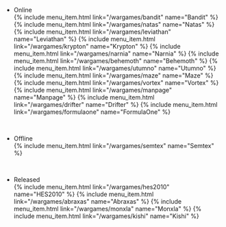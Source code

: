 <div id="sidemenu">
    <ul>
        <li><sh>Online</sh></li>
{% include menu_item.html link="/wargames/bandit" name="Bandit" %}
{% include menu_item.html link="/wargames/natas" name="Natas" %}
{% include menu_item.html link="/wargames/leviathan" name="Leviathan" %}
{% include menu_item.html link="/wargames/krypton" name="Krypton" %}
{% include menu_item.html link="/wargames/narnia" name="Narnia" %}
{% include menu_item.html link="/wargames/behemoth" name="Behemoth" %}
{% include menu_item.html link="/wargames/utumno" name="Utumno" %}
{% include menu_item.html link="/wargames/maze" name="Maze" %}
{% include menu_item.html link="/wargames/vortex" name="Vortex" %}
{% include menu_item.html link="/wargames/manpage" name="Manpage" %}
{% include menu_item.html link="/wargames/drifter" name="Drifter" %}
{% include menu_item.html link="/wargames/formulaone" name="FormulaOne" %}
	</ul>
	<br />
	<ul>
	<li><sh>Offline</sh></li>
{% include menu_item.html link="/wargames/semtex" name="Semtex" %}
	</ul>
	<br>
	<ul>
	<li><sh>Released</sh></li>
{% include menu_item.html link="/wargames/hes2010" name="HES2010" %}
{% include menu_item.html link="/wargames/abraxas" name="Abraxas" %}
{% include menu_item.html link="/wargames/monxla" name="Monxla" %}
{% include menu_item.html link="/wargames/kishi" name="Kishi" %}
	</ul>
</div>
